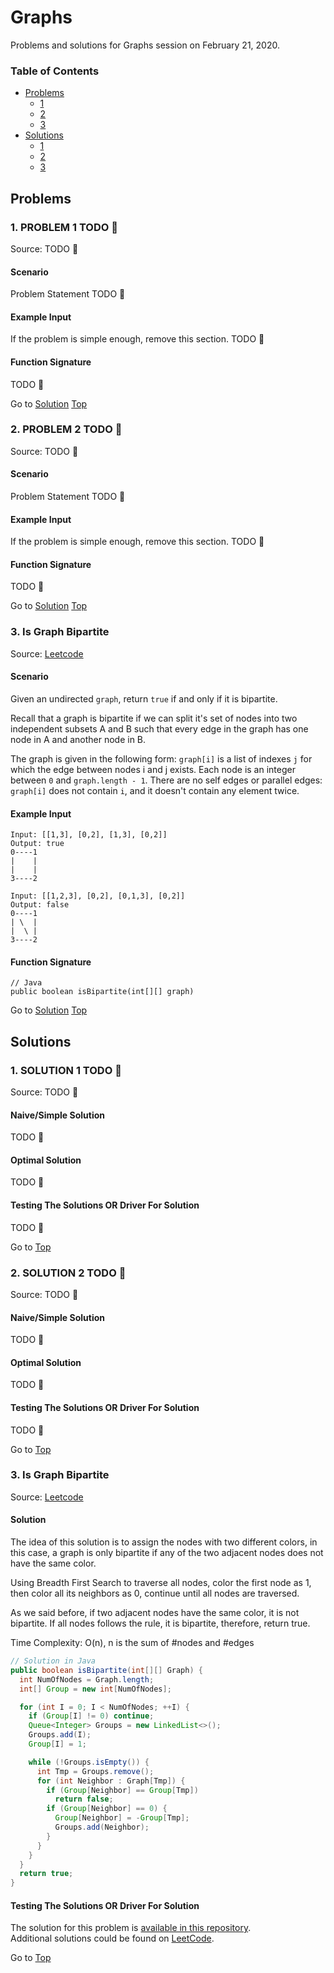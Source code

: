 <!-- Don't remove -->
<a name="top"/>

# Graphs

Problems and solutions for Graphs session on February 21, 2020.

### Table of Contents

* [Problems](#problems)
  * [1](#p1)
  * [2](#p2)
  * [3](#p3)
* [Solutions](#solutions)
  * [1](#s1)
  * [2](#s2)
  * [3](#s3)

<!-- Don't remove -->
<a name="problems"/>

## Problems

<a name="p1"/>

### 1. PROBLEM 1 TODO :bug:

Source: TODO :bug:

#### Scenario

Problem Statement TODO :bug:

#### Example Input

If the problem is simple enough, remove this section. TODO :bug:

#### Function Signature

TODO :bug:

<!-- Don't remove -->
Go to [Solution](#s1)   [Top](#top)

<!-- Don't remove -->
<a name="p2"/>

### 2. PROBLEM 2 TODO :bug:

Source: TODO :bug:

#### Scenario

Problem Statement TODO :bug:

#### Example Input

If the problem is simple enough, remove this section. TODO :bug:

#### Function Signature

TODO :bug:

<!-- Don't remove -->
Go to [Solution](#s2)   [Top](#top)

<!-- Don't remove -->
<a name="p3"/>

### 3. Is Graph Bipartite

Source: [Leetcode](https://leetcode.com/problems/is-graph-bipartite/)

#### Scenario

Given an undirected `graph`, return `true` if and only if it is bipartite.

Recall that a graph is bipartite if we can split it's set of nodes into
two independent subsets A and B such that every edge in the graph has 
one node in A and another node in B.

The graph is given in the following form: `graph[i]` is a list of indexes `j`
for which the edge between nodes i and j exists.  Each node is an integer
between `0` and `graph.length - 1`.  There are no self edges or parallel edges:
`graph[i]` does not contain `i`, and it doesn't contain any element twice.

#### Example Input

````
Input: [[1,3], [0,2], [1,3], [0,2]]
Output: true
0----1
|    |
|    |
3----2
````
````
Input: [[1,2,3], [0,2], [0,1,3], [0,2]]
Output: false
0----1
| \  |
|  \ |
3----2
````
#### Function Signature

```` 
// Java
public boolean isBipartite(int[][] graph)
````

<!-- Don't remove -->
Go to [Solution](#s3)   [Top](#top)

<!-- Don't remove -->
<a name="solutions"/>

## Solutions

<!-- Don't remove -->
<a name="s1"/>

### 1. SOLUTION 1 TODO :bug:

Source: TODO :bug:

#### Naive/Simple Solution

TODO :bug:

#### Optimal Solution

TODO :bug:

#### Testing The Solutions OR Driver For Solution

TODO :bug:

<!-- Don't remove -->
Go to [Top](#top)

<!-- Don't remove -->
<a name="s2"/>

### 2. SOLUTION 2 TODO :bug:

Source: TODO :bug:

#### Naive/Simple Solution

TODO :bug:

#### Optimal Solution

TODO :bug:

#### Testing The Solutions OR Driver For Solution

TODO :bug:

<!-- Don't remove -->
Go to [Top](#top)

<!-- Don't remove -->
<a name="s3"/>

### 3. Is Graph Bipartite

Source: [Leetcode](https://leetcode.com/problems/is-graph-bipartite/)

#### Solution

The idea of this solution is to assign the nodes with two different colors,
in this case, a graph is only bipartite if any of the two adjacent nodes does
not have the same color.

Using Breadth First Search to traverse all nodes, color the first node as 1, 
then color all its neighbors as 0, continue until all nodes are traversed.

As we said before, if two adjacent nodes have the same color, it is not
bipartite. If all nodes follows the rule, it is bipartite, therefore,
return true.

Time Complexity: O(n), n is the sum of #nodes and #edges
 
````java
// Solution in Java
public boolean isBipartite(int[][] Graph) {
  int NumOfNodes = Graph.length;
  int[] Group = new int[NumOfNodes];

  for (int I = 0; I < NumOfNodes; ++I) {
    if (Group[I] != 0) continue;
    Queue<Integer> Groups = new LinkedList<>();
    Groups.add(I);
    Group[I] = 1;

    while (!Groups.isEmpty()) {
      int Tmp = Groups.remove();
      for (int Neighbor : Graph[Tmp]) {
        if (Group[Neighbor] == Group[Tmp])
          return false;
        if (Group[Neighbor] == 0) {
          Group[Neighbor] = -Group[Tmp];
          Groups.add(Neighbor);
        }
      }
    }
  }
  return true;
}
````

#### Testing The Solutions OR Driver For Solution

The solution for this problem is
[available in this repository](./Bipartite/Bipartite_Solution.java).
<br> Additional solutions could be found on
[LeetCode](https://leetcode.com/problems/is-graph-bipartite/).

<!-- Don't remove -->
Go to [Top](#top)
